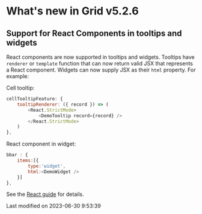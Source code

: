 # What's new in Grid v5.2.6

## Support for React Components in tooltips and widgets

React components are now supported in tooltips and widgets. Tooltips have `renderer` or `template` function that
can now return valid JSX that represents a React component. Widgets can now supply JSX as their `html` property. For example:

Cell tooltip:

```javascript
cellTooltipFeature: {
    tooltipRenderer: ({ record }) => (
        <React.StrictMode>
            <DemoTooltip record={record} />
        </React.StrictMode>
    )
},
```

React component in widget:

```javascript
bbar : {
    items:[{
        type:'widget',
        html:<DemoWidget />
    }]
},
```

See the [React guide](#Grid/guides/integration/react/guide.md#using-react-components-in-tooltips-and-widgets) for details.

<p class="last-modified">Last modified on 2023-06-30 9:53:39</p>